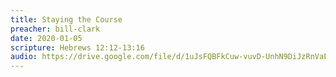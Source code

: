 ```yaml
---
title: Staying the Course
preacher: bill-clark
date: 2020-01-05
scripture: Hebrews 12:12-13:16
audio: https://drive.google.com/file/d/1uJsFQBFkCuw-vuvD-UnhN9DiJzRnVaE9/view
---
```

